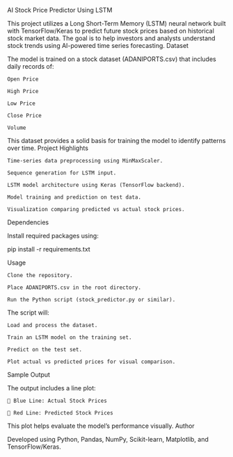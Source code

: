 AI Stock Price Predictor Using LSTM

This project utilizes a Long Short-Term Memory (LSTM) neural network built with TensorFlow/Keras to predict future stock prices based on historical stock market data. The goal is to help investors and analysts understand stock trends using AI-powered time series forecasting.
Dataset

The model is trained on a stock dataset (ADANIPORTS.csv) that includes daily records of:

    Open Price

    High Price

    Low Price

    Close Price

    Volume

This dataset provides a solid basis for training the model to identify patterns over time.
Project Highlights

    Time-series data preprocessing using MinMaxScaler.

    Sequence generation for LSTM input.

    LSTM model architecture using Keras (TensorFlow backend).

    Model training and prediction on test data.

    Visualization comparing predicted vs actual stock prices.

Dependencies

Install required packages using:

pip install -r requirements.txt

Usage

    Clone the repository.

    Place ADANIPORTS.csv in the root directory.

    Run the Python script (stock_predictor.py or similar).

The script will:

    Load and process the dataset.

    Train an LSTM model on the training set.

    Predict on the test set.

    Plot actual vs predicted prices for visual comparison.

Sample Output

The output includes a line plot:

    🔵 Blue Line: Actual Stock Prices

    🔴 Red Line: Predicted Stock Prices

This plot helps evaluate the model’s performance visually.
Author

Developed using Python, Pandas, NumPy, Scikit-learn, Matplotlib, and TensorFlow/Keras.